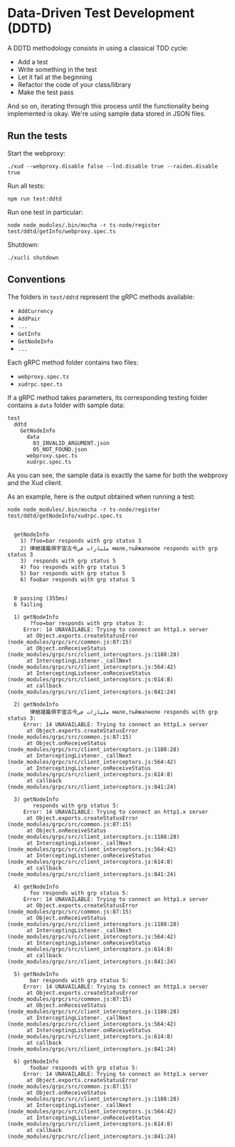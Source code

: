 # Data-Driven Test Development (DDTD)

A DDTD methodology consists in using a classical TDD cycle:

- Add a test
- Write something in the test
- Let it fail at the beginning
- Refactor the code of your class/library
- Make the test pass

And so on, iterating through this process until the functionality being implemented is okay. We're using sample data stored in JSON files.

## Run the tests

Start the webproxy:

    ./xud --webproxy.disable false --lnd.disable true --raiden.disable true

Run all tests:

    npm run test:ddtd

Run one test in particular:

    node node_modules/.bin/mocha -r ts-node/register test/ddtd/getInfo/webproxy.spec.ts

Shutdown:

    ./xucli shutdown

## Conventions

The folders in `test/ddtd` represent the gRPC methods available:

- `AddCurrency`
- `AddPair`
- `...`
- `GetInfo`
- `GetNodeInfo`
- `...`

Each gRPC method folder contains two files:

- `webproxy.spec.ts`
- `xudrpc.spec.ts`

If a gRPC method takes parameters, its corresponding testing folder contains a `data` folder with sample data:

```
test
  ddtd
    GetNodeInfo
      data
        03_INVALID_ARGUMENT.json
        05_NOT_FOUND.json
      webproxy.spec.ts
      xudrpc.spec.ts
```

As you can see, the sample data is exactly the same for both the webproxy and the Xud client.

As an example, here is the output obtained when running a test:

```
node node_modules/.bin/mocha -r ts-node/register test/ddtd/getNodeInfo/xudrpc.spec.ts


  getNodeInfo
    1) ?foo=bar responds with grp status 3
    2) 律絕諸篇俱宇宙古今مليارات في мале,тъйжалнопе responds with grp status 3
    3)  responds with grp status 5
    4) foo responds with grp status 5
    5) bar responds with grp status 5
    6) foobar responds with grp status 5


  0 passing (355ms)
  6 failing

  1) getNodeInfo
       ?foo=bar responds with grp status 3:
     Error: 14 UNAVAILABLE: Trying to connect an http1.x server
      at Object.exports.createStatusError (node_modules/grpc/src/common.js:87:15)
      at Object.onReceiveStatus (node_modules/grpc/src/client_interceptors.js:1188:28)
      at InterceptingListener._callNext (node_modules/grpc/src/client_interceptors.js:564:42)
      at InterceptingListener.onReceiveStatus (node_modules/grpc/src/client_interceptors.js:614:8)
      at callback (node_modules/grpc/src/client_interceptors.js:841:24)

  2) getNodeInfo
       律絕諸篇俱宇宙古今مليارات في мале,тъйжалнопе responds with grp status 3:
     Error: 14 UNAVAILABLE: Trying to connect an http1.x server
      at Object.exports.createStatusError (node_modules/grpc/src/common.js:87:15)
      at Object.onReceiveStatus (node_modules/grpc/src/client_interceptors.js:1188:28)
      at InterceptingListener._callNext (node_modules/grpc/src/client_interceptors.js:564:42)
      at InterceptingListener.onReceiveStatus (node_modules/grpc/src/client_interceptors.js:614:8)
      at callback (node_modules/grpc/src/client_interceptors.js:841:24)

  3) getNodeInfo
        responds with grp status 5:
     Error: 14 UNAVAILABLE: Trying to connect an http1.x server
      at Object.exports.createStatusError (node_modules/grpc/src/common.js:87:15)
      at Object.onReceiveStatus (node_modules/grpc/src/client_interceptors.js:1188:28)
      at InterceptingListener._callNext (node_modules/grpc/src/client_interceptors.js:564:42)
      at InterceptingListener.onReceiveStatus (node_modules/grpc/src/client_interceptors.js:614:8)
      at callback (node_modules/grpc/src/client_interceptors.js:841:24)

  4) getNodeInfo
       foo responds with grp status 5:
     Error: 14 UNAVAILABLE: Trying to connect an http1.x server
      at Object.exports.createStatusError (node_modules/grpc/src/common.js:87:15)
      at Object.onReceiveStatus (node_modules/grpc/src/client_interceptors.js:1188:28)
      at InterceptingListener._callNext (node_modules/grpc/src/client_interceptors.js:564:42)
      at InterceptingListener.onReceiveStatus (node_modules/grpc/src/client_interceptors.js:614:8)
      at callback (node_modules/grpc/src/client_interceptors.js:841:24)

  5) getNodeInfo
       bar responds with grp status 5:
     Error: 14 UNAVAILABLE: Trying to connect an http1.x server
      at Object.exports.createStatusError (node_modules/grpc/src/common.js:87:15)
      at Object.onReceiveStatus (node_modules/grpc/src/client_interceptors.js:1188:28)
      at InterceptingListener._callNext (node_modules/grpc/src/client_interceptors.js:564:42)
      at InterceptingListener.onReceiveStatus (node_modules/grpc/src/client_interceptors.js:614:8)
      at callback (node_modules/grpc/src/client_interceptors.js:841:24)

  6) getNodeInfo
       foobar responds with grp status 5:
     Error: 14 UNAVAILABLE: Trying to connect an http1.x server
      at Object.exports.createStatusError (node_modules/grpc/src/common.js:87:15)
      at Object.onReceiveStatus (node_modules/grpc/src/client_interceptors.js:1188:28)
      at InterceptingListener._callNext (node_modules/grpc/src/client_interceptors.js:564:42)
      at InterceptingListener.onReceiveStatus (node_modules/grpc/src/client_interceptors.js:614:8)
      at callback (node_modules/grpc/src/client_interceptors.js:841:24)
```

